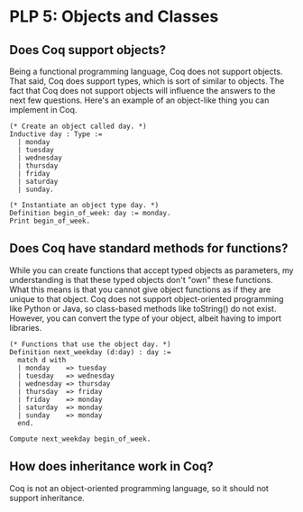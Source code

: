 # PLP 5: Objects and Classes

## Does Coq support objects?

Being a functional programming language, Coq does not support objects. That said, Coq does support types, which is sort of similar to objects. 
The fact that Coq does not support objects will influence the answers to the next few questions. 
Here's an example of an object-like thing you can implement in Coq.

```coq
(* Create an object called day. *)
Inductive day : Type :=
  | monday
  | tuesday
  | wednesday
  | thursday
  | friday
  | saturday
  | sunday.
  
(* Instantiate an object type day. *)
Definition begin_of_week: day := monday.
Print begin_of_week.
```

## Does Coq have standard methods for functions?

While you can create functions that accept typed objects as parameters, my understanding is that these typed objects don't "own" these functions.
What this means is that you cannot give object functions as if they are unique to that object. Coq does not support object-oriented programming like
Python or Java, so class-based methods like toString() do not exist. However, you can convert the type of your object, albeit having to import libraries.

```coq
(* Functions that use the object day. *)
Definition next_weekday (d:day) : day :=
  match d with
  | monday    => tuesday
  | tuesday   => wednesday
  | wednesday => thursday
  | thursday  => friday
  | friday    => monday
  | saturday  => monday
  | sunday    => monday
  end.
  
Compute next_weekday begin_of_week.
```

## How does inheritance work in Coq?

Coq is not an object-oriented programming language, so it should not support inheritance.
